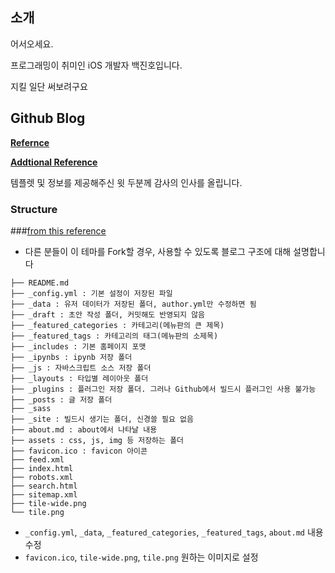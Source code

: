 
## 소개

어서오세요.

프로그래밍이 취미인 iOS 개발자 백진호입니다.

지킬 일단 써보려구요

## Github Blog

**[Refernce](https://github.com/isme2n/isme2n.github.io)**

**[Addtional Reference](https://zzsza.github.io)**

템플렛 및 정보를 제공해주신 윗 두분께 감사의 인사를 올립니다.

### Structure
###[from this reference](https://zzsza.github.io)
- 다른 분들이 이 테마를 Fork할 경우, 사용할 수 있도록 블로그 구조에 대해 설명합니다

```
├── README.md
├── _config.yml : 기본 설정이 저장된 파일
├── _data : 유저 데이터가 저장된 폴더, author.yml만 수정하면 됨
├── _draft : 초안 작성 폴더, 커밋해도 반영되지 않음
├── _featured_categories : 카테고리(메뉴판의 큰 제목)
├── _featured_tags : 카테고리의 태그(메뉴판의 소제목)
├── _includes : 기본 홈페이지 포맷
├── _ipynbs : ipynb 저장 폴더
├── _js : 자바스크립트 소스 저장 폴더
├── _layouts : 타입별 레이아웃 폴더
├── _plugins : 플러그인 저장 폴더. 그러나 Github에서 빌드시 플러그인 사용 불가능
├── _posts : 글 저장 폴더
├── _sass
├── _site : 빌드시 생기는 폴더, 신경쓸 필요 없음
├── about.md : about에서 나타날 내용
├── assets : css, js, img 등 저장하는 폴더
├── favicon.ico : favicon 아이콘
├── feed.xml
├── index.html
├── robots.xml
├── search.html
├── sitemap.xml
├── tile-wide.png
└── tile.png
```

- ```_config.yml```, ```_data```, ```_featured_categories```, ```_featured_tags```, ```about.md``` 내용 수정
- ```favicon.ico```, ```tile-wide.png```, ```tile.png``` 원하는 이미지로 설정
